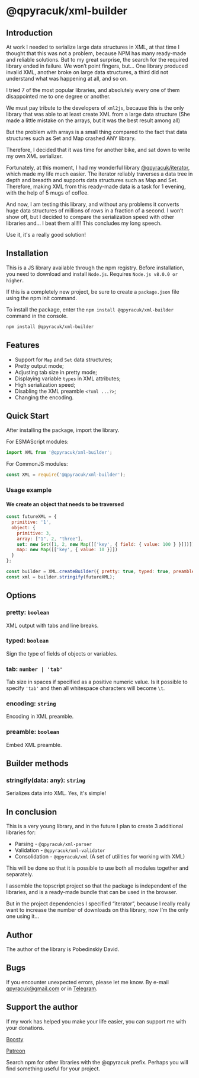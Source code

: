 # @qpyracuk/xml-builder

## Introduction

At work I needed to serialize large data structures in XML, at that time I thought that this was not a problem, because NPM has many ready-made and reliable solutions.
But to my great surprise, the search for the required library ended in failure.
We won’t point fingers, but... One library produced invalid XML, another broke on large data structures, a third did not understand what was happening at all, and so on.

I tried 7 of the most popular libraries, and absolutely every one of them disappointed me to one degree or another.

We must pay tribute to the developers of `xml2js`, because this is the only library that was able to at least create XML from a large data structure
(She made a little mistake on the arrays, but it was the best result among all)

But the problem with arrays is a small thing compared to the fact that data structures such as Set and Map crashed ANY library.

Therefore, I decided that it was time for another bike, and sat down to write my own XML serializer.

Fortunately, at this moment, I had my wonderful library [@qpyracuk/iterator](https://www.npmjs.com/package/@qpyracuk/iterator), which made my life much easier.
The iterator reliably traverses a data tree in depth and breadth and supports data structures such as Map and Set.
Therefore, making XML from this ready-made data is a task for 1 evening, with the help of 5 mugs of coffee.

And now, I am testing this library, and without any problems it converts huge data structures of millions of rows in a fraction of a second.
I won’t show off, but I decided to compare the serialization speed with other libraries and... I beat them all!!!
This concludes my long speech.

Use it, it's a really good solution!

## Installation

This is a JS library available through the npm registry.
Before installation, you need to download and install `Node.js`.
Requires `Node.js v8.0.0 or higher`.

If this is a completely new project, be sure to create a `package.json` file using the npm init command.

To install the package, enter the `npm install @qpyracuk/xml-builder` command in the console.

```sh
npm install @qpyracuk/xml-builder
```

## Features

- Support for `Map` and `Set` data structures;
- Pretty output mode;
- Adjusting tab size in pretty mode;
- Displaying variable `types` in XML attributes;
- High serialization speed;
- Disabling the XML preamble `<?xml ...?>`;
- Changing the encoding.

## Quick Start

After installing the package, import the library.

For ESMAScript modules:

```js
import XML from '@qpyracuk/xml-builder';
```

For CommonJS modules:

```js
const XML = require('@qpyracuk/xml-builder');
```

### Usage example

#### We create an object that needs to be traversed

```js
const futureXML = {
  primitive: '1',
  object: {
    primitive: 3,
    array: ["1", 2, "three"],
    set: new Set([1, 2, new Map([['key', { field: { value: 100 } }]])]),
    map: new Map([['key', { value: 10 }]])
  }
};

const builder = XML.createBuilder({ pretty: true, typed: true, preamble: true });
const xml = builder.stringify(futureXML);
```

## Options

### pretty: `boolean`

XML output with tabs and line breaks.

### typed: `boolean`

Sign the type of fields of objects or variables.

### tab: `number | 'tab'`

Tab size in spaces if specified as a positive numeric value.
Is it possible to specify `'tab'` and then all whitespace characters will become `\t`.

### encoding: `string`

Encoding in XML preamble.

### preamble: `boolean`

Embed XML preamble.

## Builder methods

### stringify(data: any): `string`

Serializes data into XML.
Yes, it's simple!

## In conclusion

This is a very young library, and in the future I plan to create 3 additional libraries for:

- Parsing - `@qpyracuk/xml-parser`
- Validation - `@qpyracuk/xml-validator`
- Consolidation - `@qpyracuk/xml` (A set of utilities for working with ХML)

This will be done so that it is possible to use both all modules together and separately.

I assemble the topscript project so that the package is independent of the libraries, and is a ready-made bundle that can be used in the browser.

But in the project dependencies I specified “iterator”, because I really really want to increase the number of downloads on this library, now I’m the only one using it...

## Author

The author of the library is Pobedinskiy David.

## Bugs

If you encounter unexpected errors, please let me know.
By e-mail [qpyracuk@gmail.com](qpyracuk@gmail.com) or in [Telegram](https://t.me/qpyracuk).

## Support the author

If my work has helped you make your life easier, you can support me with your donations.

[Boosty](https://boosty.to/qpyracuk)

[Patreon](https://patreon.com/qpyracuk)

Search npm for other libraries with the @qpyracuk prefix. Perhaps you will find something useful for your project.
